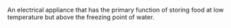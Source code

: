 An electrical appliance that has the primary function of storing food at low temperature but above the freezing point of water.